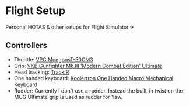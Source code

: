 # Flight Setup

Personal HOTAS &amp; other setups for Flight Simulator ✈

## Controllers

* Throttle: [VPC MongoosT-50CM3](Controllers/VPC_MongoosT-50CM3/README.md)
* Grip: [VKB Gunfighter Mk.III 'Modern Combat Edition' Ultimate](Controllers/VKB_MCG_Ultimate/README.md)
* Head tracking: [TrackIR](Controllers/TrackIR/README.md)
* One handed keyboard: [Koolertron One Handed Macro Mechanical Keyboard](Controllers/Koolertron_Keyboard/README.md)
* Rudder: Currently I don't use a rudder. Instead the built-in twist on the MCG Ultimate grip is used as rudder for Yaw.